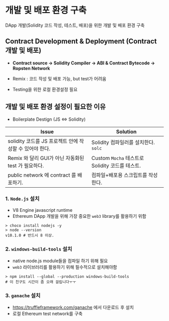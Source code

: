 # 개발 및 배포 환경 구축
DApp 개발(Solidity 코드 작성, 테스트, 배포)을 위한 개발 및 배포 환경 구축 

## Contract Development & Deployment (Contract 개발 및 배포)

  * **Contract source -> Solidity Compiler -> ABI & Contract Bytecode -> Ropsten Network**

  * Remix : 코드 작성 및 배포 가능, but test가 어려움

  * Testing을 위한 로컬 환경설정 필요

## 개발 및 배포 환경 설정이 필요한 이유

* Boilerplate Destign (JS <=> Solidity)

| Issue                                                   | Solution                                                 |
| ------------------------------------------------------- | -------------------------------------------------------- |
| solidity 코드를 JS 프로젝트 안에 작성할 수 있어야 한다. | Solidity 컴파일러를 설치한다. `solc`                      |
| Remix 와 달리 GUI가 아닌 자동화된 test 가 필요하다.     | Custom `Mocha` 테스트로 Solidity 코드를 테스트. |
| public network 에 contract 를 배포하기.                 | 컴파일+배포용 스크립트를 작성한다.                       |

### 1. `Node.js` 설치
- V8 Engine javascript runtime
- Ethereum DApp 개발을 위해 가장 중요한 `web3` library를 활용하기 위함

```shell
> choco install nodejs -y
> node --version
v10.1.0 # 반드시 8 이상.
```

### 2. `windows-build-tools` 설치
- native node.js module들을 컴파일 하기 위해 필요
- `web3` 라이브러리를 활용하기 위해 필수적으로 설치해야함

```shell
> npm install --global --production windows-build-tools
# 이 친구도 시간이 좀 오래 걸립니다ㅜㅜ
```

### 3. `ganache` 설치
- https://truffleframework.com/ganache 에서 다운로드 후 설치
- 로컬 Ethereum test network를 구축